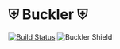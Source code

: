 # ⛨ Buckler ⛨

[![Build Status](https://travis-ci.org/jbowes/buckler.png)](https://travis-ci.org/jbowes/buckler)
![Buckler Shield](http://b.repl.ca/v1?v=get&s=buckler&c=green)
